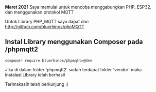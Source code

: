 **Maret 2021**
Saya memulai untuk mencoba menggabungkan PHP, ESP32, dan menggunakan protokol MQTT

Untuk Library PHP_MQTT saya dapat dari 
http://github.com/bluerhinos/phpMQTT

Instal Library menggunakan Composer pada /phpmqtt2 
-----------------------
`composer require bluerhinos/phpmqtt=@dev`

Jika di dalam folder 'phpmqtt2' sudah terdapat folder 'vendor' 
maka instalasi Library telah berhasil

Terimakasih telah berkunjung :)